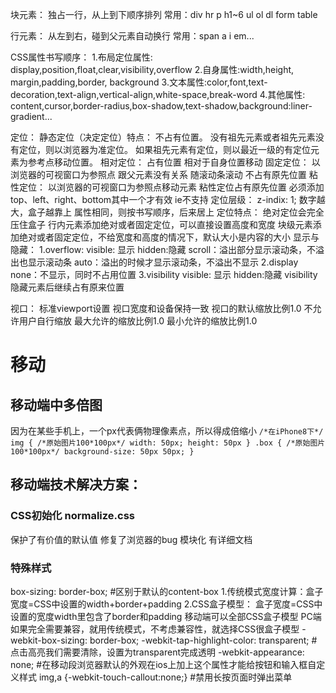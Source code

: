 块元素：
独占一行，从上到下顺序排列
常用：div hr p h1~6 ul ol dl form table

行元素：
从左到右，碰到父元素自动换行
常用：span a i em...

CSS属性书写顺序：
1.布局定位属性: display,position,float,clear,visibility,overflow
2.自身属性:width,height, margin,padding,border, background
3.文本属性:color,font,text-decoration,text-align,vertical-align,white-space,break-word
4.其他属性: content,cursor,border-radius,box-shadow,text-shadow,background:liner-gradient...

定位：
静态定位（决定定位）特点：
不占有位置。
没有祖先元素或者祖先元素没有定位，则以浏览器为准定位。
如果祖先元素有定位，则以最近一级的有定位元素为参考点移动位置。
相对定位：
占有位置
相对于自身位置移动
固定定位：
以浏览器的可视窗口为参照点
跟父元素没有关系
随滚动条滚动
不占有原先位置
粘性定位：
以浏览器的可视窗口为参照点移动元素
粘性定位占有原先位置
必须添加top、left、right、bottom其中一个才有效
ie不支持
定位层级：
z-indix: 1;
数字越大，盒子越靠上
属性相同，则按书写顺序，后来居上
定位特点：
绝对定位会完全压住盒子
行内元素添加绝对或者固定定位，可以直接设置高度和宽度
块级元素添加绝对或者固定定位，不给宽度和高度的情况下，默认大小是内容的大小
显示与隐藏：
1.overflow:
visible: 显示
hidden:隐藏
scroll：溢出部分显示滚动条，不溢出也显示滚动条
auto：溢出的时候才显示滚动条，不溢出不显示
2.display
none：不显示，同时不占用位置
3.visibility
visible: 显示
hidden:隐藏
visibility隐藏元素后继续占有原来位置

视口：
标准viewport设置
视口宽度和设备保持一致
视口的默认缩放比例1.0
不允许用户自行缩放
最大允许的缩放比例1.0
最小允许的缩放比例1.0

# 移动

## 移动端中多倍图

因为在某些手机上，一个px代表俩物理像素点，所以得成倍缩小
``
/*在iPhone8下*/
img {
/*原始图片100*100px*/
width: 50px;
height: 50px
}
.box {
/*原始图片100*100px*/
background-size: 50px 50px;
}
``

## 移动端技术解决方案：

### CSS初始化 normalize.css

保护了有价值的默认值
修复了浏览器的bug
模块化
有详细文档

### 特殊样式

box-sizing: border-box; #区别于默认的content-box
1.传统模式宽度计算：盒子宽度=CSS中设置的width+border+padding
2.CSS盒子模型： 盒子宽度=CSS中设置的宽度width里包含了border和padding
移动端可以全部CSS盒子模型
PC端如果完全需要兼容，就用传统模式，不考虑兼容性，就选择CSS很盒子模型
-webkit-box-sizing: border-box;
-webkit-tap-highlight-color: transparent; #点击高亮我们需要清除，设置为transparent完成透明
-webkit-appearance: none; #在移动段浏览器默认的外观在ios上加上这个属性才能给按钮和输入框自定义样式
img,a {-webkit-touch-callout:none;} #禁用长按页面时弹出菜单
